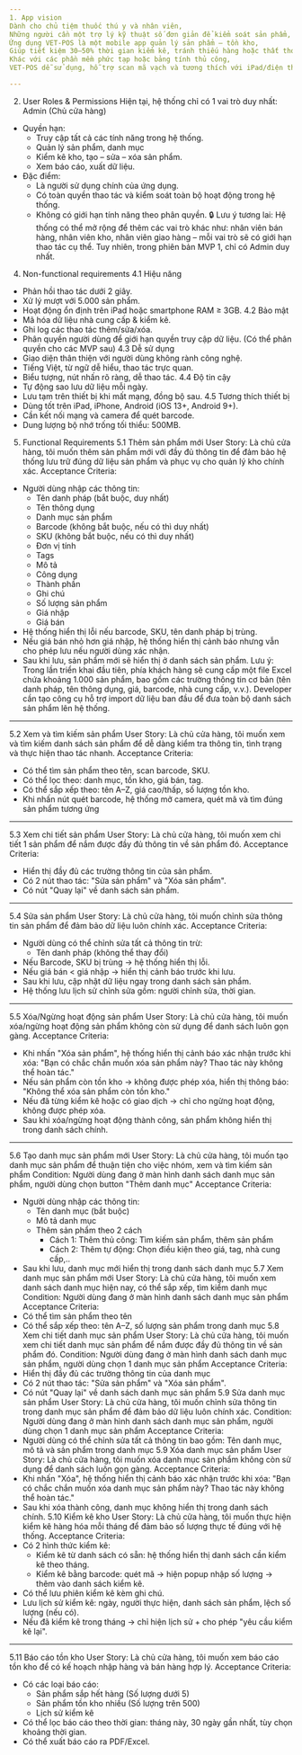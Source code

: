 ```yaml
---
1. App vision
Dành cho chủ tiệm thuốc thú y và nhân viên,
Những người cần một trợ lý kỹ thuật số đơn giản để kiểm soát sản phẩm, kiểm kê, và quản lý tồn kho,
Ứng dụng VET-POS là một mobile app quản lý sản phẩm – tồn kho,
Giúp tiết kiệm 30–50% thời gian kiểm kê, tránh thiếu hàng hoặc thất thoát,
Khác với các phần mềm phức tạp hoặc bảng tính thủ công,
VET-POS dễ sử dụng, hỗ trợ scan mã vạch và tương thích với iPad/điện thoại.

---
```

2.  User Roles & Permissions
Hiện tại, hệ thống chỉ có 1 vai trò duy nhất:
Admin (Chủ cửa hàng)
- Quyền hạn:
  - Truy cập tất cả các tính năng trong hệ thống.
  - Quản lý sản phẩm, danh mục
  - Kiểm kê kho, tạo – sửa – xóa sản phẩm.
  - Xem báo cáo, xuất dữ liệu.
- Đặc điểm:
  - Là người sử dụng chính của ứng dụng.
  - Có toàn quyền thao tác và kiểm soát toàn bộ hoạt động trong hệ thống.
  - Không có giới hạn tính năng theo phân quyền.
🔒 Lưu ý tương lai: Hệ thống có thể mở rộng để thêm các vai trò khác như: nhân viên bán hàng, nhân viên kho, nhân viên giao hàng – mỗi vai trò sẽ có giới hạn thao tác cụ thể. Tuy nhiên, trong phiên bản MVP 1, chỉ có Admin duy nhất.


4. Non-functional requirements
4.1 Hiệu năng
- Phản hồi thao tác dưới 2 giây.
- Xử lý mượt với 5.000 sản phẩm.
- Hoạt động ổn định trên iPad hoặc smartphone RAM ≥ 3GB.
4.2 Bảo mật
- Mã hóa dữ liệu nhà cung cấp & kiểm kê.
- Ghi log các thao tác thêm/sửa/xóa.
- Phân quyền người dùng để giới hạn quyền truy cập dữ liệu. (Có thể phân quyền cho các MVP sau)
4.3 Dễ sử dụng
- Giao diện thân thiện với người dùng không rành công nghệ.
- Tiếng Việt, từ ngữ dễ hiểu, thao tác trực quan.
- Biểu tượng, nút nhấn rõ ràng, dễ thao tác.
4.4 Độ tin cậy
- Tự động sao lưu dữ liệu mỗi ngày.
- Lưu tạm trên thiết bị khi mất mạng, đồng bộ sau.
4.5 Tương thích thiết bị
- Dùng tốt trên iPad, iPhone, Android (iOS 13+, Android 9+).
- Cần kết nối mạng và camera để quét barcode.
- Dung lượng bộ nhớ trống tối thiểu: 500MB.
5. Functional Requirements
5.1 Thêm sản phẩm mới
User Story:
Là chủ cửa hàng, tôi muốn thêm sản phẩm mới với đầy đủ thông tin để đảm bảo hệ thống lưu trữ đúng dữ liệu sản phẩm và phục vụ cho quản lý kho chính xác.
Acceptance Criteria:
- Người dùng nhập các thông tin:
  - Tên danh pháp (bắt buộc, duy nhất)
  - Tên thông dụng
  - Danh mục sản phẩm
  - Barcode (không bắt buộc, nếu có thì duy nhất)
  - SKU (không bắt buộc, nếu có thì duy nhất)
  - Đơn vị tính
  - Tags
  - Mô tả
  - Công dụng 
  - Thành phần
  - Ghi chú
  - Số lượng sản phẩm
  - Giá nhập 
  - Giá bán 
- Hệ thống hiển thị lỗi nếu barcode, SKU, tên danh pháp bị trùng.
- Nếu giá bán nhỏ hơn giá nhập, hệ thống hiển thị cảnh báo nhưng vẫn cho phép lưu nếu người dùng xác nhận.
- Sau khi lưu, sản phẩm mới sẽ hiển thị ở danh sách sản phẩm.
Lưu ý: Trong lần triển khai đầu tiên, phía khách hàng sẽ cung cấp một file Excel chứa khoảng 1.000 sản phẩm, bao gồm các trường thông tin cơ bản (tên danh pháp, tên thông dụng, giá, barcode, nhà cung cấp, v.v.). Developer cần tạo công cụ hỗ trợ import dữ liệu ban đầu để đưa toàn bộ danh sách sản phẩm lên hệ thống.


---
5.2 Xem và tìm kiếm sản phẩm
User Story:
Là chủ cửa hàng, tôi muốn xem và tìm kiếm danh sách sản phẩm để dễ dàng kiểm tra thông tin, tình trạng và thực hiện thao tác nhanh.
Acceptance Criteria:
- Có thể tìm sản phẩm theo tên, scan barcode, SKU.
- Có thể lọc theo: danh mục, tồn kho, giá bán, tag.
- Có thể sắp xếp theo: tên A–Z, giá cao/thấp, số lượng tồn kho.
- Khi nhấn nút quét barcode, hệ thống mở camera, quét mã và tìm đúng sản phẩm tương ứng

---
5.3 Xem chi tiết sản phẩm
User Story:
 Là chủ cửa hàng, tôi muốn xem chi tiết 1 sản phẩm để nắm được đầy đủ thông tin về sản phẩm đó.
Acceptance Criteria:
- Hiển thị đầy đủ các trường thông tin của sản phẩm.
- Có 2 nút thao tác: "Sửa sản phẩm" và "Xóa sản phẩm".
- Có nút "Quay lại" về danh sách sản phẩm.

---
5.4 Sửa sản phẩm
User Story:
 Là chủ cửa hàng, tôi muốn chỉnh sửa thông tin sản phẩm để đảm bảo dữ liệu luôn chính xác.
Acceptance Criteria:
- Người dùng có thể chỉnh sửa tất cả thông tin trừ:
  - Tên danh pháp (không thể thay đổi)
- Nếu Barcode, SKU bị trùng → hệ thống hiển thị lỗi.
- Nếu giá bán < giá nhập → hiển thị cảnh báo trước khi lưu.
- Sau khi lưu, cập nhật dữ liệu ngay trong danh sách sản phẩm.
- Hệ thống lưu lịch sử chỉnh sửa gồm: người chỉnh sửa, thời gian.

---
5.5 Xóa/Ngừng hoạt động sản phẩm
User Story:
 Là chủ cửa hàng, tôi muốn xóa/ngừng hoạt động sản phẩm không còn sử dụng để danh sách luôn gọn gàng.
Acceptance Criteria:
- Khi nhấn "Xóa sản phẩm", hệ thống hiển thị cảnh báo xác nhận trước khi xóa:
 "Bạn có chắc chắn muốn xóa sản phẩm này? Thao tác này không thể hoàn tác."
- Nếu sản phẩm còn tồn kho → không được phép xóa, hiển thị thông báo:
 "Không thể xóa sản phẩm còn tồn kho."
- Nếu đã từng kiểm kê hoặc có giao dịch → chỉ cho ngừng hoạt động, không được phép xóa.
- Sau khi xóa/ngừng hoạt động thành công, sản phẩm không hiển thị trong danh sách chính.

---
5.6 Tạo danh mục sản phẩm mới
User Story:
Là chủ cửa hàng, tôi muốn tạo danh mục sản phẩm để thuận tiện cho việc nhóm, xem và tìm kiếm sản phẩm
Condition:
Người dùng đang ở màn hình danh sách danh mục sản phẩm, người dùng chọn button "Thêm danh mục"
Acceptance Criteria:
- Người dùng nhập các thông tin:
  - Tên danh mục (bắt buộc)
  - Mô tả danh mục 
  - Thêm sản phẩm theo 2 cách
    - Cách 1: Thêm thủ công: Tìm kiếm sản phẩm, thêm sản phẩm
    - Cách 2: Thêm tự động: Chọn điều kiện theo giá, tag, nhà cung cấp,.. 
- Sau khi lưu, danh mục mới hiển thị trong danh sách danh mục
5.7 Xem danh mục sản phẩm mới
User Story:
Là chủ cửa hàng, tôi muốn xem danh sách danh mục hiện nay, có thể sắp xếp, tìm kiểm danh mục
Condition:
Người dùng đang ở màn hình danh sách danh mục sản phẩm
Acceptance Criteria:
- Có thể tìm sản phẩm theo tên 
- Có thể sắp xếp theo: tên A–Z, số lượng sản phẩm trong danh mục
5.8 Xem chi tiết danh mục sản phẩm
User Story:
 Là chủ cửa hàng, tôi muốn xem chi tiết danh mục sản phẩm để nắm được đầy đủ thông tin về sản phẩm đó.
Condition:
Người dùng đang ở màn hình danh sách danh mục sản phẩm, người dùng chọn 1 danh mục sản phẩm
Acceptance Criteria:
- Hiển thị đầy đủ các trường thông tin của danh mục
- Có 2 nút thao tác: "Sửa sản phẩm" và "Xóa sản phẩm".
- Có nút "Quay lại" về danh sách danh mục sản phẩm
5.9 Sửa danh mục sản phẩm
User Story:
 Là chủ cửa hàng, tôi muốn chỉnh sửa thông tin trong danh mục sản phẩm để đảm bảo dữ liệu luôn chính xác.
Condition:
Người dùng đang ở màn hình danh sách danh mục sản phẩm, người dùng chọn 1 danh mục sản phẩm
Acceptance Criteria:
- Người dùng có thể chỉnh sửa tất cả thông tin bao gồm: Tên danh mục, mô tả và sản phẩm trong danh mục
5.9 Xóa danh mục sản phẩm
User Story:
 Là chủ cửa hàng, tôi muốn xóa danh mục sản phẩm không còn sử dụng để danh sách luôn gọn gàng.
Acceptance Criteria:
- Khi nhấn "Xóa", hệ thống hiển thị cảnh báo xác nhận trước khi xóa:
 "Bạn có chắc chắn muốn xóa danh mục sản phẩm này? Thao tác này không thể hoàn tác."
- Sau khi xóa thành công, danh mục không hiển thị trong danh sách chính.
5.10 Kiểm kê kho
User Story:
Là chủ cửa hàng, tôi muốn thực hiện kiểm kê hàng hóa mỗi tháng để đảm bảo số lượng thực tế đúng với hệ thống.
Acceptance Criteria:
- Có 2 hình thức kiểm kê:
  - Kiểm kê từ danh sách có sẵn: hệ thống hiển thị danh sách cần kiểm kê theo tháng.
  - Kiểm kê bằng barcode: quét mã → hiện popup nhập số lượng → thêm vào danh sách kiểm kê.
- Có thể lưu phiên kiểm kê kèm ghi chú.
- Lưu lịch sử kiểm kê: ngày, người thực hiện, danh sách sản phẩm, lệch số lượng (nếu có).
- Nếu đã kiểm kê trong tháng → chỉ hiện lịch sử + cho phép "yêu cầu kiểm kê lại".

---
5.11 Báo cáo tồn kho
User Story:
Là chủ cửa hàng, tôi muốn xem báo cáo tồn kho để có kế hoạch nhập hàng và bán hàng hợp lý.
Acceptance Criteria:
- Có các loại báo cáo:
  - Sản phẩm sắp hết hàng (Số lượng dưới 5)
  - Sản phẩm tồn kho nhiều (Số lượng trên 500)
  - Lịch sử kiểm kê
- Có thể lọc báo cáo theo thời gian: tháng này, 30 ngày gần nhất, tùy chọn khoảng thời gian.
- Có thể xuất báo cáo ra PDF/Excel.